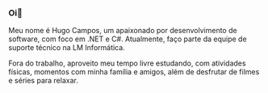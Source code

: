 ### Oi👋
Meu nome é Hugo Campos, um apaixonado por desenvolvimento de software, com foco em .NET e C#. Atualmente, faço parte da equipe de suporte técnico na LM Informática.

Fora do trabalho, aproveito meu tempo livre estudando, com atividades físicas, momentos com minha família e amigos, além de desfrutar de filmes e séries para relaxar.

